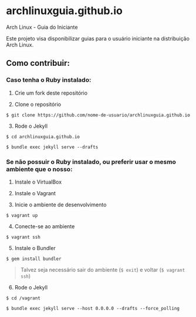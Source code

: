 # archlinuxguia.github.io
Arch Linux - Guia do Iniciante

Este projeto visa disponibilizar guias para o usuário iniciante na distribuição Arch Linux.

## Como contribuir:

### Caso tenha o Ruby instalado:

1. Crie um fork deste repositório

2. Clone o repositório

```
$ git clone https://github.com/nome-de-usuario/archlinuxguia.github.io
```

3. Rode o Jekyll

```
$ cd archlinuxguia.github.io
```

```
$ bundle exec jekyll serve --drafts
```

### Se não possuir o Ruby instalado, ou preferir usar o mesmo ambiente que o nosso:

1. Instale o VirtualBox

2. Instale o Vagrant

3. Inicie o ambiente de desenvolvimento

```
$ vagrant up
```

4. Conecte-se ao ambiente

```
$ vagrant ssh
```

5. Instale o Bundler

```
$ gem install bundler
```

> Talvez seja necessário sair do ambiente (`$ exit`) e voltar (`$ vagrant ssh`)

6. Rode o Jekyll

```
$ cd /vagrant
```

```
$ bundle exec jekyll serve --host 0.0.0.0 --drafts --force_polling
```
